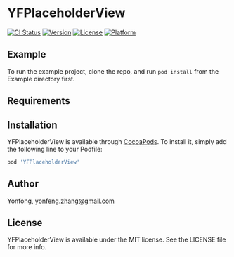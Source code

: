 # YFPlaceholderView

[![CI Status](http://img.shields.io/travis/bluesky0109/YFPlaceholderView.svg?style=flat)](https://travis-ci.org/bluesky0109/YFPlaceholderView)
[![Version](https://img.shields.io/cocoapods/v/YFPlaceholderView.svg?style=flat)](http://cocoapods.org/pods/YFPlaceholderView)
[![License](https://img.shields.io/cocoapods/l/YFPlaceholderView.svg?style=flat)](http://cocoapods.org/pods/YFPlaceholderView)
[![Platform](https://img.shields.io/cocoapods/p/YFPlaceholderView.svg?style=flat)](http://cocoapods.org/pods/YFPlaceholderView)

## Example

To run the example project, clone the repo, and run `pod install` from the Example directory first.

## Requirements

## Installation

YFPlaceholderView is available through [CocoaPods](http://cocoapods.org). To install
it, simply add the following line to your Podfile:

```ruby
pod 'YFPlaceholderView'
```

## Author

Yonfong, yonfeng.zhang@gmail.com

## License

YFPlaceholderView is available under the MIT license. See the LICENSE file for more info.
